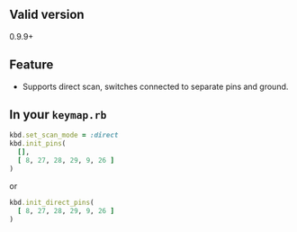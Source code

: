 ## Valid version

0.9.9+

## Feature
- Supports direct scan, switches connected to separate pins and ground.

## In your `keymap.rb`

```ruby
kbd.set_scan_mode = :direct
kbd.init_pins(
  [],
  [ 8, 27, 28, 29, 9, 26 ]
)
```

or

```ruby
kbd.init_direct_pins(
  [ 8, 27, 28, 29, 9, 26 ]
)
```
